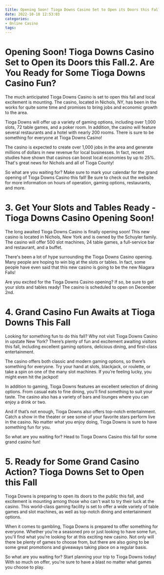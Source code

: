 ```yaml
---
title: Opening Soon! Tioga Downs Casino Set to Open its Doors this Fall.2. Are You Ready for Some Tioga Downs Casino Fun
date: 2022-10-18 12:53:03
categories:
- Online Casino
tags:
---
```



#  Opening Soon! Tioga Downs Casino Set to Open its Doors this Fall.2. Are You Ready for Some Tioga Downs Casino Fun?

The much anticipated Tioga Downs Casino is set to open this fall and local excitement is mounting. The casino, located in Nichols, NY, has been in the works for quite some time and promises to bring jobs and economic growth to the area.

Tioga Downs will offer up a variety of gaming options, including over 1,000 slots, 72 table games, and a poker room. In addition, the casino will feature several restaurants and a hotel with nearly 200 rooms. There is sure to be something for everyone at Tioga Downs Casino!

The casino is expected to create over 1,000 jobs in the area and generate millions of dollars in new revenue for local businesses. In fact, recent studies have shown that casinos can boost local economies by up to 25%. That's great news for Nichols and all of Tioga County!

So what are you waiting for? Make sure to mark your calendar for the grand opening of Tioga Downs Casino this fall! Be sure to check out the website for more information on hours of operation, gaming options, restaurants, and more.

# 3. Get Your Slots and Tables Ready - Tioga Downs Casino Opening Soon!

The long awaited Tioga Downs Casino is finally opening soon! This new casino is located in Nichols, New York and is owned by the Schuyler family. The casino will offer 500 slot machines, 24 table games, a full-service bar and restaurant, and a buffet.

There's been a lot of hype surrounding the Tioga Downs Casino opening. Many people are hoping to win big at the slots or tables. In fact, some people have even said that this new casino is going to be the new Niagara Falls!

Are you excited for the Tioga Downs Casino opening? If so, be sure to get your slots and tables ready! The casino is scheduled to open on December 2nd.

# 4. Grand Casino Fun Awaits at Tioga Downs This Fall

Looking for something fun to do this fall? Why not visit Tioga Downs Casino in upstate New York? There’s plenty of fun and excitement awaiting visitors this fall, including excellent gaming options, delicious dining, and first-class entertainment.

The casino offers both classic and modern gaming options, so there’s something for everyone. Try your hand at slots, blackjack, or roulette, or take a spin on one of the many slot machines. If you’re feeling lucky, you might even hit the jackpot!

In addition to gaming, Tioga Downs features an excellent selection of dining options. From casual eats to fine dining, you’ll find something to suit your taste. The casino also has a variety of bars and lounges where you can enjoy a drink or two.

And if that’s not enough, Tioga Downs also offers top-notch entertainment. Catch a show in the theater or see some of your favorite stars perform live in the casino. No matter what you enjoy doing, Tioga Downs is sure to have something fun for you.

So what are you waiting for? Head to Tioga Downs Casino this fall for some grand casino fun!

# 5. Ready for Some Grand Casino Action? Tioga Downs Set to Open this Fall

Tioga Downs is preparing to open its doors to the public this fall, and excitement is mounting among those who can't wait to try their luck at the casino. This world-class gaming facility is set to offer a wide variety of table games and slot machines, as well as top-notch dining and entertainment options.

When it comes to gambling, Tioga Downs is prepared to offer something for everyone. Whether you're a seasoned pro or just looking to have some fun, you'll find what you're looking for at this exciting new casino. Not only will there be plenty of games to choose from, but there are also going to be some great promotions and giveaways taking place on a regular basis.

So what are you waiting for? Start planning your trip to Tioga Downs today! With so much on offer, you're sure to have a blast no matter what games you choose to play.